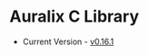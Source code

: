 # Auralix C Library
- Current Version - [v0.16.1](https://github.com/auralix/alx-202-af-10-1-auralix-c-lib/tree/v0.16.1)
